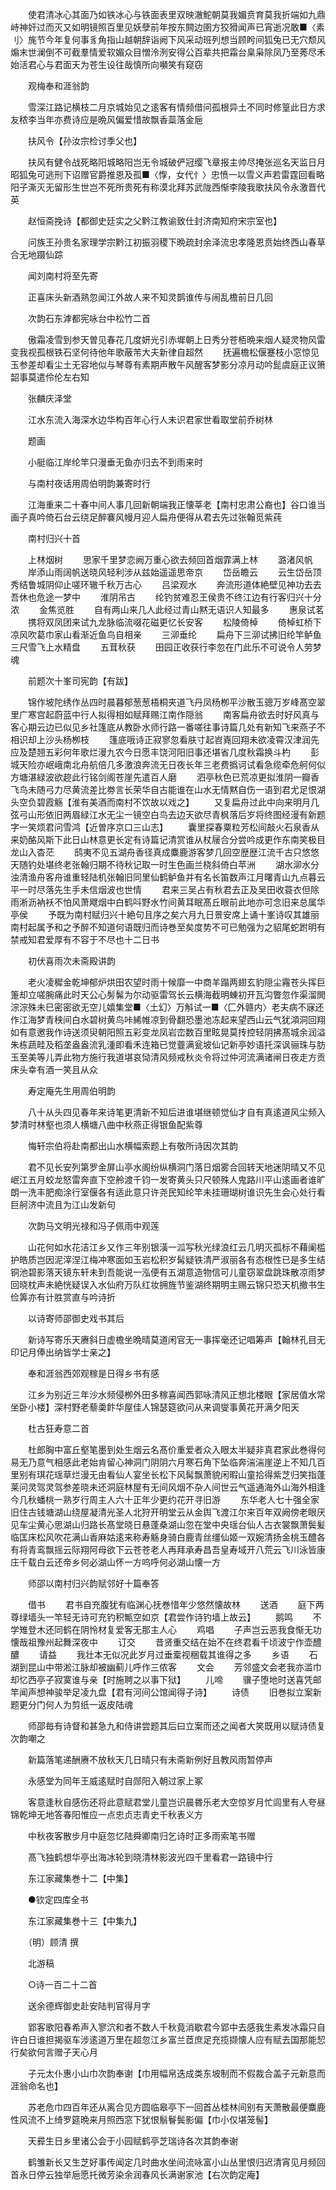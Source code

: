 <!-- { "loadSidebar": true } -->
　　使君清冰心其面乃如铁冰心与铁面表里双映澈鮀朝莫我媚贲育莫我折端如九鼎峙神奸过而灭又如明镜照百里见妖孽前年按东闗边圉方狡猾闻声已宵逝况敢■〈素刂〉旄节今年复何事豸角指山越朝辞诣阙下风采动班列想当顾盻间狐兔已无穴颓风煽末世澜倒不可截羣情爱软媚众目憎泠洌安得公百辈共把霜台臬枭除凤乃至莠尽禾始活君心与君面天为苍生设往哉慎所向嚬笑有窥窃

　　观梅奉和涯翁韵

　　雪深江路记横枝二月京城始见之逺客有情频借问孤根异土不同时修篁此日方求友秾李当年亦费诗应是晩风偏爱惜故飘香蘂落金巵

　　扶风令【孙汝宗检讨季父也】

　　扶风有健令战死略阳城略阳岂无令城破俨冠缨飞章报主帅尽掩张巡名天监日月昭狐兔可逃刑下诏赠官爵推恩及孤■〈惸，女代忄〉忠愤一以雪义声若雷霆回看略阳子澌灭无留形生世岂不死所贵死有称漠北拜苏武陇西惭李陵我歌扶风令永激晋代英

　　赵恒斋挽诗【都御史廷实之父黔江教谕致仕封济南知府宋宗室也】

　　问族王孙贵名家理学宗黔江初振羽稷下晩疏封余泽流忠孝隆恩贲始终西山春草合无地蹑仙踪

　　闻刘南村将至先寄

　　正喜床头新酒熟忽闻江外故人来不知灵鹊谁传与闹乱檐前日几回

　　次韵石东滹都宪咏台中松竹二首

　　傲霜凌雪到参天曽见春花几度妍光引赤墀朝上日秀分苍栢晩来烟人疑灵物风雷变我视孤根铁石坚何待他年歌蔽芾大夫新律自超然
　　抚遍檐松偃蹇枝小窓惊见玉参差却看尘土无容地似与琴尊有素期声散午风醒客梦影分凉月动吟髭虞庭正议箫韶事莫遣伶伦左右知

　　张麟庆泽堂

　　江水东流入海深水边华构百年心行人未识君家世看取堂前乔树林

　　题画

　　小艇临江岸纶竿只漫垂无鱼亦归去不到雨来时

　　与南村夜话用周伯明韵兼寄时行

　　江海重来二十春中间人事几回新朝端我正懐莘老【南村忠肃公裔也】谷口谁当画子真吟倚石台云绕足醉褰风幔月迎人扁舟便得从君去先过张翰觅紫莼

　　南村归兴十首

　　上林烟树
　　思家千里梦恋阙万重心欲去频回首烟霏满上林
　　潞渚风帆
　　岸添山雨阔帆送晓风轻利涉从兹始遥遥思帝京
　　岱岳瞻云
　　云生岱岳顶秀结鲁城阴仰止嗟环辙千秋万古心
　　吕梁观水
　　奔流形道体絶壁见神功去去吾休也危途一梦中
　　淮阴吊古
　　纶钓贫难忍王侯贵不终江边有行客归兴十分浓
　　金焦览胜
　　自有两山来几人此经过青山黙无语识人知最多
　　惠泉试茗
　　携将双凤团来试九龙脉临流啜花磁更忆长安客
　　松陵倚棹
　　倚棹虹桥下凉风吹葛巾家山看渐近鱼鸟自相亲
　　三泖垂纶
　　扁舟下三泖试拂旧纶竿鲈鱼三尺雪飞上水精盘
　　五茸秋获
　　田园正收获行李忽在门此乐不可说令人劳梦魂

　　前题次十峯司宪韵【有跋】

　　锦作坡陀绣作丛四时晨暮郁葱葱梧桐夹道飞丹凤杨栁平沙散玉骢万岁峰髙空翠里广寒宫起蔚蓝中行人拟得相如赋拜赐江南作隠翁
　　南客扁舟欲去时好风真与客心期云边已似见乡社篷底从教卧水师行路一番嗟往事诗篇几处有新知飞来燕子不相识却上沙头杨栁枝
　　篷底哦诗正寂寥忽看肤寸起岧嶤回翔未欲凌霄汉津润先应及楚翘五彩何年歌烂漫九农今日愿丰饶河阳旧事还堪省几度秋霜换斗杓
　　彭城天险亦岷峨南北舟航倍几多激浪奔流无日夜长年三老费撝诃试看急缆牵危舸何似方塘湛緑波欲趂此行铭剑阁苍崖先遣百人磨
　　泗亭秋色已荒凉更拟淮阴一瓣香飞鸟未随弓力尽黄流差比劵言长荣华自古能谁在山水无情黙自伤一语到君尤足恨湖头空负碧霞觞【淮有美酒而南村不饮故以戏之】
　　又复扁舟过此中向来明月几弦弓山形依旧两眉緑江水无尘一镜空白鸟去边天欲尽青枫落后岁将终图经漫有新题字一笑烦君问雪鸿【近曽序京口三山志】
　　囊里探春粟粒芳松间敲火石泉香从来奶酪风斯下此日山林意更长定有诗篇记清赏谁从杖屦合分尝吟成更作东南笑极目龙山入杳茫
　　鸱夷不见五湖舟香径真成麋鹿游客梦几回空歴歴江流千古只悠悠天随钓处堪终老张翰归期不待秋记取一时生色画兰桡斜倚白苹洲
　　湖水泖水分浊清渔舟客舟谁重轻陆机张翰旧同里仙鹤鲈鱼并有名长笛数声江月曙青山九点暮云平一时尽落先生手未信烟波也世情
　　君来三吴占有秋君去正及吴田收蓑衣但除雨淅沥衲袄不怕风萧飕烟中白鹤呌野水竹间黄耳眠髙丘眼前此地亦可念旧来总属华亭侯
　　予既为南村赋归兴十絶句且序之矣六月九日景安席上诵十峯诗叹其雄丽南村起属予和之予醉不知道何语既归而诗巻至矣度势不可已勉强为之貂尾蛇跗明有禁戒知君爱厚有不容于不尽也十二日书

　　初伏喜雨次未斋殿讲韵

　　老火凌穉金乾坤郁炉烘田农望时雨十候靡一中商羊蹋两翅玄豹隠尘霿苍头挥巨箑却立嗟腕痛此时天公心髣髴为尔动驱雷驾长云横海截明蝀初开瓦沟瞥忽作渠溜閧淙淙殊未巳密密欲无空儿嬉集堂■〈土幻〉万斛试一■〈匚外赣内〉老夫病不寐还作江海梦青秧间白水碧树黄鸟咔絺帷凉到骨翻恐墨池冻起来望西山云气犹澒洞回翔如有意邀我作诗送须臾朝阳照五彩变龙凤岩峦数百里眩晃莫抟控轻阴拂髙城余润溢朱栋蔬畦及稻垄盎盎流乳湩即看禾连箱已觉虀满瓮坡仙记新亭妙语托深讽骊珠与肪玉至美等儿弄此物方施行我道堪哀恸清风频戒秋炎令将过仲河流满诸闸日夜走方贡床头幸有酒一笑且从众

　　寿定庵先生用周伯明韵

　　八十从头四见春年来诗笔更清新不知后进谁堪继顿觉仙才自有真逺道风尘频入梦清时林壑也须人横塘八曲中秋燕正得银鱼配紫尊

　　悔轩宗伯将赴南都出山水横幅索题上有敬所诗因次其韵

　　君不见长安列第罗金屏山亭水阁纷纵横洞门落日烟雾合回转天地迷阴晴又不见岷江五月蛟龙怒雷奔直下空舲渡千钧一发寄黄头只尺顿殊人鬼路川平山逺画者谁旷朗一洗丰肥痴涂行室偃各有适此意只许尧民知纶竿未挂珊瑚树谁识先生会心处行看巨舸济中流且为江山发新句

　　次韵马文明光禄和冯子佩雨中观莲

　　山花何如水花洁江乡又作三年别银潢一泒写秋光绿浪红云几明灭孤标不藉阑槛护皓质岂因泥滓涅江梅冲寒面如玉岩松积岁髯疑铁清严淑丽各有态根性已是多生结铜池碧影落天镜东轩未到吾能说一泓便有五湖意造物信可儿童窃翠盘跳珠散凉雨梦回晓枕声未絶恍疑误入水仙府万队红妆拥旌节鉴湖终期明主赐云锦只恐天机撤书生俭筭亦有计胜赏直与吟诗折

　　以诗寄师邵御史戏书其后

　　新诗写寄乐天赓斜日虚檐坐晩晴莫道闲官无一事挥毫还记唱筹声【翰林孔目无印记月俸出纳皆学士亲之】

　　奉和涯翁西郊观稼是日得乡书有感

　　江乡为别近三年沙水频侵栁外田多稼喜闻西郭咏清风正想北楼眼【家居值水常坐卧小楼】深村野老藜羮飰华屋佳人锦瑟筵欲问从来调燮事黄花开满夕阳天

　　杜古狂寿意二首

　　杜郎胸中富丘壑笔墨到处生烟云名髙价重爱者众入眼太半疑非真君家此巻得何易无乃意气相感此老始肯留心神洞门阴阴六月寒石角下坠临奔湍湍崖逆上不知几百里别有琪花瑶草烂漫无由看仙人宴坐长松下风髯飘萧貌闲暇山童拾得紫芝归笑指蓬莱问灵驾灵驾参差晓未还洞庭林屋有无间风烟不杂人间世云气遥通海外山海外相逢今几秋蟠桃一熟岁行周主人六十正年少更约花开寻旧游
　　东华老人七十强全家旧住古钱塘湖山绕屋凝清光圣人北狩开明堂云从金舆飞渡江尔来百年双阙傍老眼厌见车尘黄心思湖山归路长髙堂晓日悬蓬桑湖山忽在堂中央瑶台仙人古衣裳飘萧鬓髪临匡床松风吹花满山香麻姑逺来称寿觞身骑白鹿青丝缰仙姬一双婉清扬金桃玉醴各有将青鸾飘摇云际翔阿母欲下云苍苍老人再拜承寿昌吾皇寿域开八荒云飞川泳皆康庄千载白云还帝乡何必湖山怀一方呜呼何必湖山懐一方

　　师邵以南村归兴韵赋邻好十篇奉答

　　借书
　　君书自充腹犹有临渊心抚巻惜年少悠然懐故林
　　送酒
　　庭下两尊绿墙头一竿轻无诗可充钓积甒空如京【君尝作诗钓墙上故云】
　　鹅鸣
　　不学雉登木还同鹤在阴怜材复爱客无那主人心
　　鸡唱
　　子声岂云恶我食惭无功懐哉祖豫州起舞深夜中
　　订交
　　昔贤重交结在始不在终君看千顷波宁作壶醴醲
　　请益
　　我壮本无似况此岁月过垂槖视稇载其谁得之多
　　乡语
　　石湖到昆山中带淞江脉却被幽蓟儿呼作三侬客
　　文会
　　芳邻盛文会老我亦滥巾却忆西亭子寂寞谁与亲【时施聘之以事下狱】
　　儿啼
　　骥子堕地时送喜凭邮竿闻声想神骏举足凌九盘【君有河间公馆闻得子诗】
　　诗债
　　旧巻拟立案新题更分门何人为剪纸一返皮陆魂

　　师邵毎有诗督和甚急九和侍讲尝题其后曰立案而还之闻者大笑既用以赋诗债复次韵嘲之

　　新篇落笔递酬赓不放秋天几日晴只有未斋新例好且教风雨暂停声

　　永感堂为同年王威逺赋时自郧阳入朝过家上冢

　　客意逢秋自感伤还将此意赋君堂儿童岂识晨昬乐老大空惊岁月忙闾里有人夸昼锦乾坤无地答春阳惟应一点忠贞志青史千秋表义方

　　中秋夜客散步月中庭忽忆陆舜卿南归乞诗时正多雨索笔书赠

　　髙飞独鹤想华亭出海冰轮到晓清林影波光四千里看君一路镜中行

　　东江家藏集巻十二【中集】

　　●钦定四库全书

　　东江家藏集巻十三【中集九】

　　（明）顾清 撰

　　北游稿

　　○诗一百二十二首

　　送余德辉御史赴安陆判官得月字

　　郢客歌阳春希声入寥泬和者不数人千秋竟消歇君今郢中去感我生素发冰霜只自许白日谁担揭驱车涉逺道万里在超忽江乡富兰茝庶足充揽撷懐人应有赋去国那能恝行矣欲何言赠子天心月

　　子元太仆惠小山巾次韵奉谢【巾用幅帛迭成类东坡制而不假裁合盖子元新意而涯翁命名也】

　　苏老危巾四百年还从离合见方圆临皋亭下一回首丛桂林间别有天萧散最便麋鹿性风流不上绮罗筵晩来月照西窓下犹恨鬅鬙鬓影偏【巾小仅堪笼髻】

　　天彛生日乡里诸公会于小园赋鹤亭芝瑞诗各次其韵奉谢

　　鹤雏新长又生芝好事传闻定几时曲水坐间流咏富小山丛里恨归迟清宵见月频回首永日停云独举巵愿托微芳染余润春风长满谢家池【右次韵定庵】
